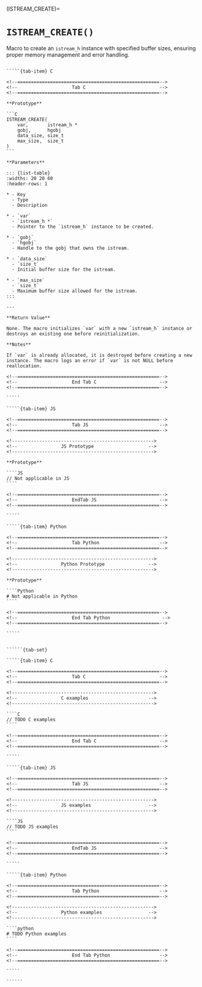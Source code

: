 <!-- ============================================================== -->
(ISTREAM_CREATE)=
# `ISTREAM_CREATE()`
<!-- ============================================================== -->

Macro to create an `istream_h` instance with specified buffer sizes, ensuring proper memory management and error handling.

<!------------------------------------------------------------>
<!--                    Prototypes                          -->
<!------------------------------------------------------------>

``````{tab-set}

`````{tab-item} C

<!--====================================================-->
<!--                    Tab C                           -->
<!--====================================================-->

**Prototype**

```C
ISTREAM_CREATE(
    var,       istream_h *
    gobj,      hgobj
    data_size, size_t
    max_size,  size_t
)
```

**Parameters**

::: {list-table}
:widths: 20 20 60
:header-rows: 1

* - Key
  - Type
  - Description

* - `var`
  - `istream_h *`
  - Pointer to the `istream_h` instance to be created.

* - `gobj`
  - `hgobj`
  - Handle to the gobj that owns the istream.

* - `data_size`
  - `size_t`
  - Initial buffer size for the istream.

* - `max_size`
  - `size_t`
  - Maximum buffer size allowed for the istream.
:::

---

**Return Value**

None. The macro initializes `var` with a new `istream_h` instance or destroys an existing one before reinitialization.

**Notes**

If `var` is already allocated, it is destroyed before creating a new instance. The macro logs an error if `var` is not NULL before reallocation.

<!--====================================================-->
<!--                    End Tab C                       -->
<!--====================================================-->

`````

`````{tab-item} JS

<!--====================================================-->
<!--                    Tab JS                          -->
<!--====================================================-->

<!---------------------------------------------------->
<!--                JS Prototype                    -->
<!---------------------------------------------------->

**Prototype**

````JS
// Not applicable in JS
````

<!--====================================================-->
<!--                    EndTab JS                       -->
<!--====================================================-->

`````

`````{tab-item} Python

<!--====================================================-->
<!--                    Tab Python                      -->
<!--====================================================-->

<!---------------------------------------------------->
<!--                Python Prototype                -->
<!---------------------------------------------------->

**Prototype**

````Python
# Not applicable in Python
````

<!--====================================================-->
<!--                    End Tab Python                   -->
<!--====================================================-->

`````

``````

<!------------------------------------------------------------>
<!--                    Examples                            -->
<!------------------------------------------------------------>

```````{dropdown} Examples

``````{tab-set}

`````{tab-item} C

<!--====================================================-->
<!--                    Tab C                           -->
<!--====================================================-->

<!---------------------------------------------------->
<!--                C examples                      -->
<!---------------------------------------------------->

````C
// TODO C examples
````

<!--====================================================-->
<!--                    End Tab C                       -->
<!--====================================================-->

`````

`````{tab-item} JS

<!--====================================================-->
<!--                    Tab JS                          -->
<!--====================================================-->

<!---------------------------------------------------->
<!--                JS examples                     -->
<!---------------------------------------------------->

````JS
// TODO JS examples
````

<!--====================================================-->
<!--                    EndTab JS                       -->
<!--====================================================-->

`````

`````{tab-item} Python

<!--====================================================-->
<!--                    Tab Python                      -->
<!--====================================================-->

<!---------------------------------------------------->
<!--                Python examples                 -->
<!---------------------------------------------------->

````python
# TODO Python examples
````

<!--====================================================-->
<!--                    End Tab Python                  -->
<!--====================================================-->

`````

``````

```````
